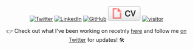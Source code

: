<p align="center">
	<a href="https://twitter.com/BodunHu"><img src="https://img.shields.io/badge/-@BodunHu-1ca0f1?style=flat-square&labelColor=1ca0f1&logo=twitter&logoColor=white&link=https://twitter.com/BodunHu)" alt="Twitter"></a>
	<a href="https://www.linkedin.com/in/bodun-hu-19602b88/"><img src="https://img.shields.io/badge/-bodunhu-blue?style=flat-square&logo=Linkedin&logoColor=white&link=https://www.linkedin.com/in/tanejasaksham/" alt="LinkedIn"></a>
	<a href="https://github.com/BDHU"><img src="https://img.shields.io/github/followers/BDHU?label=follow&style=social" alt="GitHub"></a>
	<a href="https://www.bodunhu.com/cv.pdf"><img src="imgs/cv.svg" alt="Curriculum Vitae"></a>
	<a href="https://github.com/BDHU"><img src="https://visitor-badge.glitch.me/badge?page_id=BDHU.visitor-badge" alt="visitor"></a>
</p>

<p align="center">👉 Check out what I've been working on recetnly
	<a href="https://www.bodunhu.com/blog/">here</a> and follow me <a href="https://twitter.com/BodunHu">on Twitter</a> for updates! 🛠️ 
</p>
